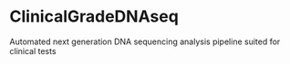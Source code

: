 # ClinicalGradeDNAseq
Automated next generation DNA sequencing analysis pipeline suited for clinical tests

